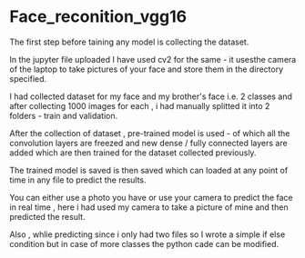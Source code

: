 # Face_reconition_vgg16

The first step before taining any model is collecting the dataset.

In the jupyter file uploaded I have used cv2 for the same - it usesthe camera of the laptop to take pictures of your face and store them in the directory specified.

I had collected dataset for my face and my brother's face i.e. 2 classes and after collecting 1000 images for each , i had manually splitted it into 2 folders - train and validation.

After the collection of dataset , pre-trained model is used - of which all the convolution layers are freezed and new dense / fully connected layers are added which are then trained for the dataset collected previously.

The trained model is saved is then saved which can loaded at any point of time in any file to predict the results.

You can either use a photo you have or use your camera to predict the face in real time , here i had used my camera to take a picture of mine and then predicted the result.

Also , whlie predicting since i only had two files so I wrote a simple if else condition but in case of more classes the python cade can be modified.
